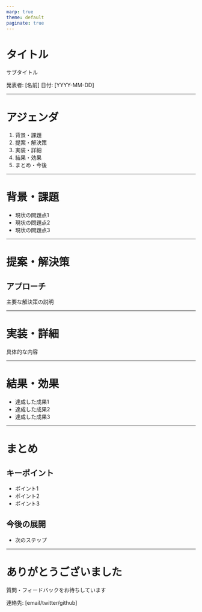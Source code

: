 ```yaml
---
marp: true
theme: default
paginate: true
---
```


# タイトル

サブタイトル

発表者: [名前]
日付: [YYYY-MM-DD]

---

# アジェンダ

1. 背景・課題
2. 提案・解決策
3. 実装・詳細
4. 結果・効果
5. まとめ・今後

---

# 背景・課題

- 現状の問題点1
- 現状の問題点2
- 現状の問題点3

<!-- 
スピーカーノート:
- なぜこの話題が重要なのか説明
- 聴衆の共感を得る
-->

---

# 提案・解決策

## アプローチ

主要な解決策の説明

<!-- 
スピーカーノート:
- 解決策のメリットを強調
- 他の選択肢との比較
-->

---

# 実装・詳細

具体的な内容

<!-- 
スピーカーノート:
- 技術的な詳細
- 実装の工夫点
-->

---

# 結果・効果

- 達成した成果1
- 達成した成果2
- 達成した成果3

<!-- 
スピーカーノート:
- 定量的なデータがあれば提示
- ビフォーアフターの比較
-->

---

# まとめ

## キーポイント
- ポイント1
- ポイント2
- ポイント3

## 今後の展開
- 次のステップ

<!-- 
スピーカーノート:
- 重要なメッセージを再度強調
- Call to Actionがあれば明確に
-->

---

# ありがとうございました

質問・フィードバックをお待ちしています

連絡先: [email/twitter/github]

<!-- 
スピーカーノート:
- 質疑応答の準備
- 想定質問と回答を用意
-->
